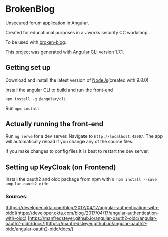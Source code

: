 # BrokenBlog

Unsecured forum application in Angular.

Created for educational purposes in a Jworks security CC workshop.

To be used with [broken-blog](https://github.com/jmeys/broken-blog).


This project was generated with [Angular CLI](https://github.com/angular/angular-cli) version 1.7.1.

## Getting set up

Download and install the latest version of [NodeJs](https://nodejs.org/en/)(created with 9.8.0)

Install the angular CLI to build and run the front-end

`npm install -g @angular/cli`

Run `npm install` 


## Actually running the front-end

Run `ng serve` for a dev server. Navigate to `http://localhost:4200/`. The app will automatically reload if you change any of the source files.

If you make changes to config files it is best to restart the dev server.



## Setting up KeyCloak (on Frontend)

Install the oauth2 and  oidc package from npm with `$ npm install --save angular-oauth2-oidc `

### Sources:

[https://developer.okta.com/blog/2017/04/17/angular-authentication-with-oidc](https://developer.okta.com/blog/2017/04/17/angular-authentication-with-oidc)
[https://manfredsteyer.github.io/angular-oauth2-oidc/angular-oauth2-oidc/docs/](https://manfredsteyer.github.io/angular-oauth2-oidc/angular-oauth2-oidc/docs/)

